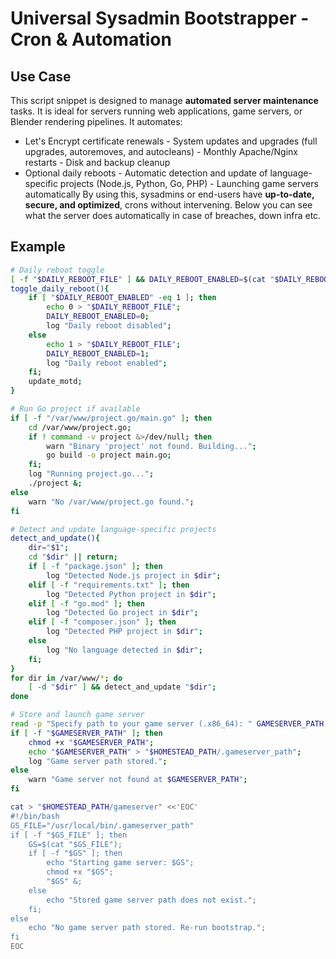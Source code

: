 # Universal Sysadmin Bootstrapper - Cron & Automation
## Use Case
This script snippet is designed to manage **automated server maintenance** tasks. It is ideal for servers running web applications, game servers, or Blender rendering pipelines. It automates:
- Let's Encrypt certificate renewals - System updates and upgrades (full upgrades, autoremoves, and autocleans) - Monthly Apache/Nginx restarts - Disk and backup cleanup
- Optional daily reboots - Automatic detection and update of language-specific projects (Node.js, Python, Go, PHP) - Launching game servers automatically
By using this, sysadmins or end-users have **up-to-date, secure, and optimized**, crons without intervening. Below you can see what the server does automatically in case of breaches, down infra etc.
## Example
```sh
# Daily reboot toggle
[ -f "$DAILY_REBOOT_FILE" ] && DAILY_REBOOT_ENABLED=$(cat "$DAILY_REBOOT_FILE")
toggle_daily_reboot(){ 
    if [ "$DAILY_REBOOT_ENABLED" -eq 1 ]; then 
        echo 0 > "$DAILY_REBOOT_FILE"; 
        DAILY_REBOOT_ENABLED=0; 
        log "Daily reboot disabled"; 
    else 
        echo 1 > "$DAILY_REBOOT_FILE"; 
        DAILY_REBOOT_ENABLED=1; 
        log "Daily reboot enabled"; 
    fi; 
    update_motd; 
}

# Run Go project if available
if [ -f "/var/www/project.go/main.go" ]; then 
    cd /var/www/project.go; 
    if ! command -v project &>/dev/null; then 
        warn "Binary 'project' not found. Building..."; 
        go build -o project main.go; 
    fi; 
    log "Running project.go..."; 
    ./project &; 
else 
    warn "No /var/www/project.go found."; 
fi

# Detect and update language-specific projects
detect_and_update(){ 
    dir="$1"; 
    cd "$dir" || return; 
    if [ -f "package.json" ]; then 
        log "Detected Node.js project in $dir"; 
    elif [ -f "requirements.txt" ]; then 
        log "Detected Python project in $dir"; 
    elif [ -f "go.mod" ]; then 
        log "Detected Go project in $dir"; 
    elif [ -f "composer.json" ]; then 
        log "Detected PHP project in $dir"; 
    else 
        log "No language detected in $dir"; 
    fi; 
}
for dir in /var/www/*; do 
    [ -d "$dir" ] && detect_and_update "$dir"; 
done

# Store and launch game server
read -p "Specify path to your game server (.x86_64): " GAMESERVER_PATH
if [ -f "$GAMESERVER_PATH" ]; then 
    chmod +x "$GAMESERVER_PATH"; 
    echo "$GAMESERVER_PATH" > "$HOMESTEAD_PATH/.gameserver_path"; 
    log "Game server path stored."; 
else 
    warn "Game server not found at $GAMESERVER_PATH"; 
fi

cat > "$HOMESTEAD_PATH/gameserver" <<'EOC'
#!/bin/bash
GS_FILE="/usr/local/bin/.gameserver_path"
if [ -f "$GS_FILE" ]; then 
    GS=$(cat "$GS_FILE"); 
    if [ -f "$GS" ]; then 
        echo "Starting game server: $GS"; 
        chmod +x "$GS"; 
        "$GS" &; 
    else 
        echo "Stored game server path does not exist."; 
    fi; 
else 
    echo "No game server path stored. Re-run bootstrap."; 
fi
EOC
